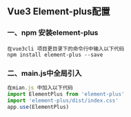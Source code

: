 ## Vue3 Element-plus配置                                   

### 一、npm 安装element-plus

```shell
在vue3cli 项目更目录下的命令行中输入以下代码
npm install element-plus --save
```

### 二、main.js中全局引入

```js
在mian.js 中加入以下代码
import ElementPlus from 'element-plus'
import 'element-plus/dist/index.css'
app.use(ElementPlus)
```

